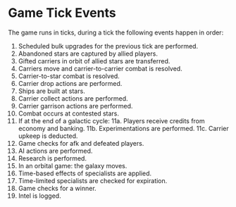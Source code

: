 # Game Tick Events

The game runs in ticks, during a tick the following events happen in order:

1. Scheduled bulk upgrades for the previous tick are performed.
2. Abandoned stars are captured by allied players.
3. Gifted carriers in orbit of allied stars are transferred.
4. Carriers move and carrier-to-carrier combat is resolved.
5. Carrier-to-star combat is resolved.
6. Carrier drop actions are performed.
7. Ships are built at stars.
8. Carrier collect actions are performed.
9. Carrier garrison actions are performed.
10. Combat occurs at contested stars.
11. If at the end of a galactic cycle:
11a. Players receive credits from economy and banking.
11b. Experimentations are performed.
11c. Carrier upkeep is deducted.
12. Game checks for afk and defeated players.
13. AI actions are performed.
14. Research is performed.
15. In an orbital game: the galaxy moves.
16. Time-based effects of specialists are applied.
17. Time-limited specialists are checked for expiration.
18. Game checks for a winner.
19. Intel is logged.
